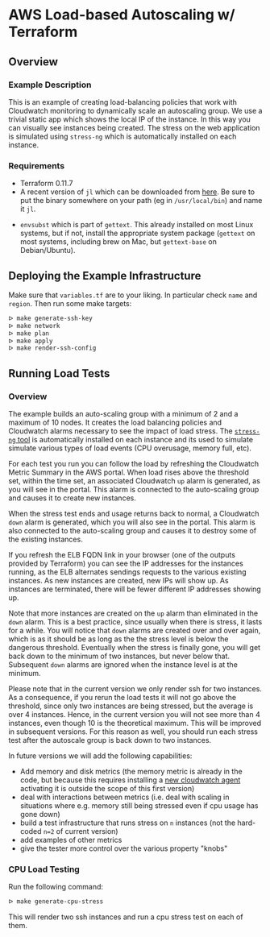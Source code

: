 # AWS Load-based Autoscaling w/ Terraform 

## Overview

### Example Description

This is an example of creating load-balancing policies that work with Cloudwatch monitoring to dynamically scale an autoscaling group. We use a trivial static app which shows the local IP of the instance. In this way you can visually see instances being created. The stress on the web application is simulated using `stress-ng` which is automatically installed on each instance.

### Requirements
- Terraform 0.11.7
- A recent version of `jl` which can be downloaded from [here](https://github.com/chrisdone/jl/releases). Be sure to put the binary somewhere on your path (eg in `/usr/local/bin`) and name it `jl`.
* `envsubst` which is part of `gettext`. This already installed on most Linux systems, but if not, install the appropriate system package (`gettext` on most systems, including brew on Mac, but `gettext-base` on Debian/Ubuntu).

## Deploying the Example Infrastructure

Make sure that `variables.tf` are to your liking. In particular check `name` and `region`. Then run some make targets:

```bash
ᐅ make generate-ssh-key
ᐅ make network
ᐅ make plan
ᐅ make apply
ᐅ make render-ssh-config
```

## Running Load Tests

### Overview

The example builds an auto-scaling group with a minimum of 2 and a maximum of 10 nodes. It creates the load balancing policies and Cloudwatch alarms necessary to see the impact of load stress. The [`stress-ng` tool][1] is automatically installed on each instance and its used to simulate simulate various types of load events (CPU overusage, memory full, etc).

For each test you run you can follow the load by refreshing the Cloudwatch Metric Summary in the AWS portal. When load rises above the threshold set, within the time set, an associated Cloudwatch `up` alarm is generated, as you will see in the portal. This alarm is connected to the auto-scaling group and causes it to create new instances.

When the stress test ends and usage returns back to normal, a Cloudwatch `down` alarm is generated, which you will also see in the portal. This alarm is also connected to the auto-scaling group and causes it to destroy some of the existing instances.

If you refresh the ELB FQDN link in your browser (one of the outputs provided by Terraform) you can see the IP addresses for the instances running, as the ELB alternates sendings requests to the various existing instances. As new instances are created, new IPs will show up. As instances are terminated, there will be fewer different IP addresses showing up.

Note that more instances are created on the `up` alarm than eliminated in the `down` alarm. This is a best practice, since usually when there is stress, it lasts for a while. You will notice that `down` alarms are created over and over again, which is as it should be as long as the the stress level is below the dangerous threshold. Eventually when the stress is finally gone, you will get back down to the minimum of two instances, but never below that. Subsequent `down` alarms are ignored when the instance level is at the minimum.

Please note that in the current version we only render ssh for two instances. As a consequence, if you rerun the load tests it will not go above the threshold, since only two instances are being stressed, but the average is over 4 instances. Hence, in the current version you will not see more than 4 instances, even though 10 is the theoretical maximum. This will be improved in subsequent versions. For this reason as well, you should run each stress test after the autoscale group is back down to two instances.

In future versions we will add the following capabilities:

- Add memory and disk metrics (the memory metric is already in the code, but because this requires installing a [new cloudwatch agent][2] activating it is outside the scope of this first version)
- deal with interactions between metrics (i.e. deal with scaling in situations where e.g. memory still being stressed even if cpu usage has gone down)
- build a test infrastructure that runs stress on `n` instances (not the hard-coded `n=2` of current version)
- add examples of other metrics
- give the tester more control over the various property "knobs"

### CPU Load Testing

Run the following command:

```bash
ᐅ make generate-cpu-stress
```

This will render two ssh instances and run a cpu stress test on each of them.


[1]: https://www.tecmint.com/linux-cpu-load-stress-test-with-stress-ng-tool/
[2]: https://docs.aws.amazon.com/AWSEC2/latest/UserGuide/mon-scripts.html
